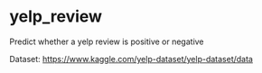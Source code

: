 # yelp_review
Predict whether a yelp review is positive or negative

Dataset:
https://www.kaggle.com/yelp-dataset/yelp-dataset/data

